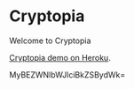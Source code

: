 # Cryptopia

Welcome to Cryptopia

[Cryptopia demo on Heroku](https://app-5http-cryptopia.herokuapp.com/).


MyBEZWNlbWJlciBkZSBydWk=
